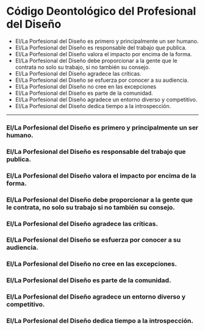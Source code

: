 # Código Deontológico del Profesional del Diseño


* El/La Porfesional del Diseño es primero y principalmente un ser humano.
* El/La Porfesional del Diseño es responsable del trabajo que publica.
* El/La Porfesional del Diseño valora el impacto por encima de la forma.
* El/La Porfesional del Diseño debe proporcionar a la gente que le contrata no solo su trabajo, si no también su consejo.
* El/La Porfesional del Diseño agradece las críticas.
* El/La Porfesional del Diseño se esfuerza por conocer a su audiencia.
* El/La Porfesional del Diseño no cree en las excepciones
* El/La Porfesional del Diseño es parte de la comunidad.
* El/La Porfesional del Diseño agradece un entorno diverso y competitivo.
* El/La Porfesional del Diseño dedica tiempo a la introspección.

***

### El/La Porfesional del Diseño es primero y principalmente un ser humano.
### El/La Porfesional del Diseño es responsable del trabajo que publica.
### El/La Porfesional del Diseño valora el impacto por encima de la forma.
### El/La Porfesional del Diseño debe proporcionar a la gente que le contrata, no solo su trabajo si no también su consejo.
### El/La Porfesional del Diseño agradece las críticas.
### El/La Porfesional del Diseño  se esfuerza por conocer a su audiencia.
### El/La Porfesional del Diseño no cree en las excepciones.
### El/La Porfesional del Diseño es parte de la comunidad.
### El/La Porfesional del Diseño agradece un entorno diverso y competitivo.
### El/La Porfesional del Diseño dedica tiempo a la introspección.
